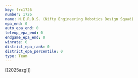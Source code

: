 ```yaml
---
key: frc1726
number: 1726
name: N.E.R.D.S. (Nifty Engineering Robotics Design Squad)
epa_end: 0
auto_epa_end: 0
teleop_epa_end: 0
endgame_epa_end: 0
winrate: 0
district_epa_rank: 0
district_epa_percentile: 0
type: Team
---
```

[[2025azgl]]
